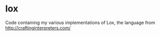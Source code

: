 # lox

Code containing my various implementations of Lox, the language from http://craftinginterpreters.com/